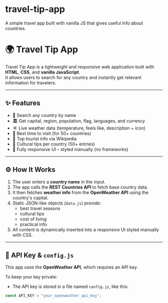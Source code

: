 # travel-tip-app
A simple travel app built with vanilla JS that gives useful info about countries.
# 🌍 Travel Tip App

Travel Tip App is a lightweight and responsive web application built with **HTML**, **CSS**, and **vanilla JavaScript**.  
It allows users to search for any country and instantly get relevant information for travelers.

---

## ✨ Features

- 🔎 Search any country by name
- 🏛️ Get capital, region, population, flag, languages, and currency
- ☀️ Live weather data (temperature, feels like, description + icon)
- 📅 Best time to visit (for 50+ countries)
- 🧭 Top tourist info via Wikipedia
- 🧠 Cultural tips per country (50+ entries)
- 📱 Fully responsive UI – styled manually (no frameworks)

---

## ⚙️ How It Works

1. The user enters a **country name** in the input.
2. The app calls the **REST Countries API** to fetch base country data.
3. It then fetches **weather info** from the **OpenWeather API** using the country's capital.
4. Static JSON-like objects (`data.js`) provide:
   - best travel seasons
   - cultural tips
   - cost of living
   - practical info
5. All content is dynamically inserted into a responsive UI styled manually with CSS.

---

## 🔐 API Key & `config.js`

This app uses the **OpenWeather API**, which requires an API key.

To keep your key private:

- The API key is stored in a file named `config.js`, like this:

```js
const API_KEY = "your_openweather_api_key";
